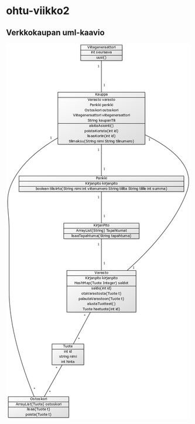 # ohtu-viikko2

## Verkkokaupan uml-kaavio

![uml](https://raw.githubusercontent.com/jupste/ohtu-viikko2/master/verkkokauppa_uml.png)
